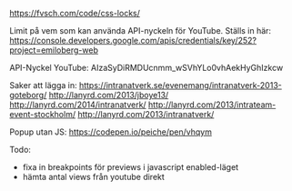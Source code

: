 https://fvsch.com/code/css-locks/

Limit på vem som kan använda API-nyckeln för YouTube. Ställs in här: https://console.developers.google.com/apis/credentials/key/252?project=emiloberg-web

API-Nyckel YouTube: AIzaSyDiRMDUcnmm_wSVhYLo0vhAekHyGhIzkcw


Saker att lägga in:
https://intranatverk.se/evenemang/intranatverk-2013-goteborg/
http://lanyrd.com/2013/jboye13/
http://lanyrd.com/2014/intranatverk/
http://lanyrd.com/2013/intrateam-event-stockholm/
http://lanyrd.com/2013/intranatverk/


Popup utan JS: https://codepen.io/peiche/pen/vhqym

Todo:

* fixa in breakpoints för previews i javascript enabled-läget
* hämta antal views från youtube direkt



